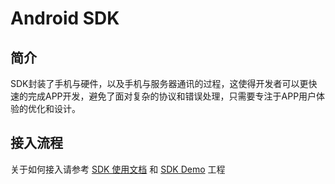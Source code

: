 # Android SDK
## 简介
SDK封装了手机与硬件，以及手机与服务器通讯的过程，这使得开发者可以更快速的完成APP开发，避免了面对复杂的协议和错误处理，只需要专注于APP用户体验的优化和设计。
## 接入流程
关于如何接入请参考 [SDK 使用文档](https://github.com/dtston-dtcloud/android-sdk/blob/master/docs/SDK使用文档.md) 和 [SDK Demo](https://github.com/dtston-dtcloud/android-sdk/tree/master/demo) 工程
